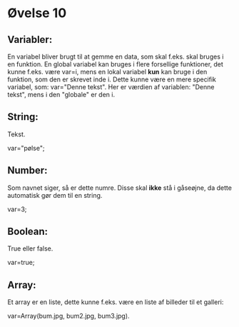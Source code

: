 # Øvelse 10

## Variabler:
En variabel bliver brugt til at gemme en data, som skal f.eks. skal bruges i en funktion. En global variabel kan bruges i flere forsellige funktioner, det kunne f.eks. være var=i, mens en lokal variabel **kun** kan bruge i den funktion, som den er skrevet inde i. Dette kunne være en mere specifik variabel, som:
var="Denne tekst". Her er værdien af variablen: "Denne tekst", mens i den "globale" er den i.

## String:
Tekst. 

var="pølse";

## Number:
Som navnet siger, så er dette numre. Disse skal **ikke** stå i gåseøjne, da dette automatisk gør dem til en string.

var=3;

## Boolean:
True eller false.

var=true;

## Array:
Et array er en liste, dette kunne f.eks. være en liste af billeder til et galleri: 

var=Array(bum.jpg, bum2.jpg, bum3.jpg).


